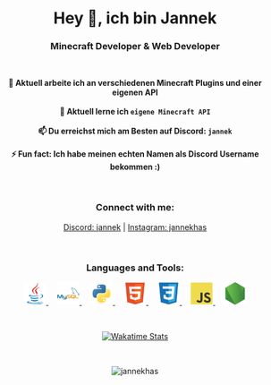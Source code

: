 <h1 align="center">Hey 👋, ich bin Jannek</h1>
<h3 align="center">Minecraft Developer & Web Developer</h3>
<br>
<p align="center">
  <strong>🔭 Aktuell arbeite ich an verschiedenen Minecraft Plugins und einer eigenen API</strong><br><br>
  <strong>🌱 Aktuell lerne ich <code>eigene Minecraft API</code></strong><br><br>
  <strong>📫 Du erreichst mich am Besten auf Discord: <code>jannek</code></strong><br><br>
  <strong>⚡ Fun fact: Ich habe meinen echten Namen als Discord Username bekommen :)</strong>
</p>
<br>
<h3 align="center">Connect with me:</h3>
<p align="center">
  <a href="https://discord.com/channels/@me" target="_blank" rel="noreferrer">Discord: jannek</a> | 
  <a href="https://www.instagram.com/jannekhas" target="_blank" rel="noreferrer">Instagram: jannekhas</a>
</p>
<br>
<h3 align="center">Languages and Tools:</h3>
<p align="center">
  <a href="https://www.java.com" target="_blank" rel="noreferrer">
    <img src="https://raw.githubusercontent.com/devicons/devicon/master/icons/java/java-original.svg" alt="java" width="40" height="40"/>
  </a>
  <span>&nbsp;&nbsp;&nbsp;</span>
  <a href="https://www.mysql.com/" target="_blank" rel="noreferrer">
    <img src="https://raw.githubusercontent.com/devicons/devicon/master/icons/mysql/mysql-original-wordmark.svg" alt="mysql" width="40" height="40"/>
  </a>
  <span>&nbsp;&nbsp;&nbsp;</span>
  <a href="https://www.python.org" target="_blank" rel="noreferrer">
    <img src="https://raw.githubusercontent.com/devicons/devicon/master/icons/python/python-original.svg" alt="python" width="40" height="40"/>
  </a>
  <span>&nbsp;&nbsp;&nbsp;</span>
  <a href="https://developer.mozilla.org/en-US/docs/Web/HTML" target="_blank" rel="noreferrer">
    <img src="https://raw.githubusercontent.com/devicons/devicon/master/icons/html5/html5-original.svg" alt="html" width="40" height="40"/>
  </a>
  <span>&nbsp;&nbsp;&nbsp;</span>
  <a href="https://developer.mozilla.org/en-US/docs/Web/CSS" target="_blank" rel="noreferrer">
    <img src="https://raw.githubusercontent.com/devicons/devicon/master/icons/css3/css3-original.svg" alt="css" width="40" height="40"/>
  </a>
  <span>&nbsp;&nbsp;&nbsp;</span>
  <a href="https://www.javascript.com" target="_blank" rel="noreferrer">
    <img src="https://raw.githubusercontent.com/devicons/devicon/master/icons/javascript/javascript-original.svg" alt="javascript" width="40" height="40"/>
  </a>
  <span>&nbsp;&nbsp;&nbsp;</span>
  <a href="https://nodejs.org" target="_blank" rel="noreferrer">
    <img src="https://raw.githubusercontent.com/devicons/devicon/master/icons/nodejs/nodejs-original.svg" alt="nodejs" width="40" height="40"/>
  </a>
</p>
<br>
<p align="center">
  <a href="https://github.com/anuraghazra/github-readme-stats">
    <img alt="Wakatime Stats" src="https://github-readme-stats.vercel.app/api/wakatime?username=Jannnnek&layout=compact&theme=tokyonight" />
  </a>
</p>
<br>
<p align="center"> 
  <img src="https://komarev.com/ghpvc/?username=jannekhas&label=Profile%20views&color=0e75b6&style=flat" alt="jannekhas" />
</p>
